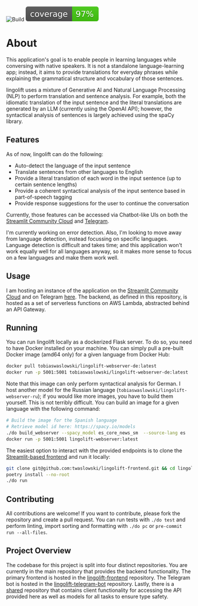 ![Build](https://github.com/TobiasWaslowski/lingolift/actions/workflows/build.yml/badge.svg)
![Coverage](./test/coverage.svg)

# About

This application's goal is to enable people in learning languages while conversing with native speakers.
It is not a standalone language-learning app; instead, it aims to provide translations for everyday phrases
while explaining the grammatical structure and vocabulary of those sentences.

lingolift uses a mixture of Generative AI and Natural Language Processing (NLP) to perform translation
and sentence analysis. For example, both the idiomatic translation of the input sentence and the literal
translations are generated by an LLM (currently using the OpenAI API); however, the syntactical analysis of sentences
is largely achieved using the spaCy library.

## Features

As of now, lingolift can do the following:

- Auto-detect the language of the input sentence
- Translate sentences from other languages to English
- Provide a literal translation of each word in the input sentence (up to certain sentence lengths)
- Provide a coherent syntactical analysis of the input sentence based in part-of-speech tagging
- Provide response suggestions for the user to continue the conversation

Currently, those features can be accessed via Chatbot-like UIs on both the
[Streamlit Community Cloud](https://lingolift.streamlit.app)
and [Telegram](https://t.me/lingolift_bot).

I'm currently working on error detection. Also, I'm looking to move away from language detection, instead focussing
on specific languages. Language detection is difficult and takes time; and this application won't work equally well
for all languages anyway, so it makes more sense to focus on a few languages and make them work well.

## Usage

I am hosting an instance of the application on the [Streamlit Community Cloud](https://lingolift.streamlit.app)
and on Telegram [here](https://t.me/lingolift_bot). The backend, as defined in this repository, is hosted as a set
of serverless functions on AWS Lambda, abstracted behind an API Gateway.

## Running

You can run lingolift locally as a dockerized Flask server. To do so, you need to have Docker installed
on your machine. You can simply pull a pre-built Docker image (amd64 only) for a given language from Docker Hub:

```bash
docker pull tobiaswaslowski/lingolift-webserver-de:latest
docker run -p 5001:5001 tobiaswaslowski/lingolift-webserver-de:latest
```

Note that this image can only perform syntactical analysis for German. I host another model for the Russian language
(`tobiaswaslowski/lingolift-webserver-ru`); if you would like more images, you have to build them yourself. This
is not terribly difficult. You can build an image for a given language with the following command:

```bash
# Build the image for the Spanish language
# Retrieve model id here: https://spacy.io/models
./do build_webserver --spacy_model es_core_news_sm  --source-lang es
docker run -p 5001:5001 lingolift-webserver:latest
```

The easiest option to interact with the provided endpoints is to clone the
[Streamlit-based frontend](https://github.com/twaslowski/lingolift-frontend) and run it locally:

```bash
git clone git@github.com:twaslowski/lingolift-frontend.git && cd lingolift-frontend
poetry install --no-root
./do run
```

## Contributing

All contributions are welcome! If you want to contribute, please fork the repository and create a pull request.
You can run tests with `./do test` and perform linting, import sorting and formatting with `./do pc` or
`pre-commit run --all-files`.

## Project Overview

The codebase for this project is split into four distinct repositories.
You are currently in the main repository that provides the backend functionality.
The primary frontend is hosted in the [lingolift-frontend](https://github.com/twaslowski/lingolift-frontend) repository.
The Telegram bot is hosted in the [lingolift-telegram-bot](https://github.com/twaslowski/lingolift-telegram-bot) repository.
Lastly, there is a [shared](https://github.com/twaslowski/lingolift-shared) repository that contains
client functionality for accessing the API provided here as well as models for all tasks to ensure type safety.
